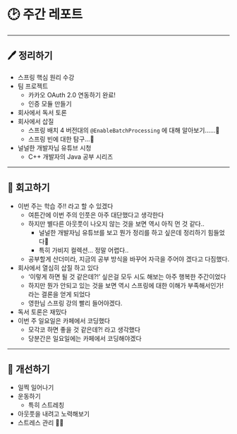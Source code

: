 # 🕑 주간 레포트

---

## 🖊 정리하기

- 스프링 핵심 원리 수강
- 팀 프로젝트
  - 카카오 OAuth 2.0 연동하기 완료!
  - 인증 모듈 만들기
- 회사에서 독서 토론
- 회사에서 삽질
  - 스프링 배치 4 버전대의 `@EnableBatchProcessing` 에 대해 알아보기……🫠
  - 스프링 빈에 대한 탐구…🤔
- 널널한 개발자님 유튜브 시청
  - C++ 개발자의 Java 공부 시리즈

---

## 💭 회고하기

- 이번 주는 학습 주!! 라고 할 수 있겠다
  - 여튼간에 이번 주의 인풋은 아주 대단했다고 생각한다
  - 하지만 별다른 아웃풋이 나오지 않는 것을 보면 역시 아직 먼 것 같다..
    - 널널한 개발자님 유튜브를 보고 뭔가 정리를 하고 싶은데 정리하기 힘들었다🥲
    - 특히 가비지 컬렉션… 정말 어렵다..
  - 공부할게 산더미라, 지금의 공부 방식을 바꾸어 자극을 주어야 겠다고 다짐했다.
- 회사에서 열심히 삽질 하고 있다
  - ‘이렇게 하면 될 것 같은데?!’ 싶은걸 모두 시도 해보는 아주 행복한 주간이었다
  - 하지만 뭔가 안되고 있는 것을 보면 역시 스프링에 대한 이해가 부족해서인가! 라는 결론을 얻게 되었다
  - 영한님 스프링 강의 빨리 들어야겠다.
- 독서 토론은 재밌다
- 이번 주 일요일은 카페에서 코딩했다
  - 모각코 하면 좋을 것 같은데?! 라고 생각했다
  - 당분간은 일요일에는 카페에서 코딩해야겠다

---

## 🥊 개선하기

- 일찍 일어나기
- 운동하기
  - 특히 스트레칭
- 아웃풋을 내려고 노력해보기
- 스트레스 관리 😵‍💫
